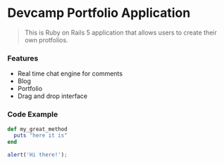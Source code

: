 # Devcamp Portfolio Application

> This is Ruby on Rails 5 application that allows users to create their own protfolios.

### Features

- Real time chat engine for comments
- Blog
- Portfolio
- Drag and drop interface

### Code Example

```ruby
def my_great_method
  puts "here it is"
end
```

```javascript
alert('Hi there!');

```


